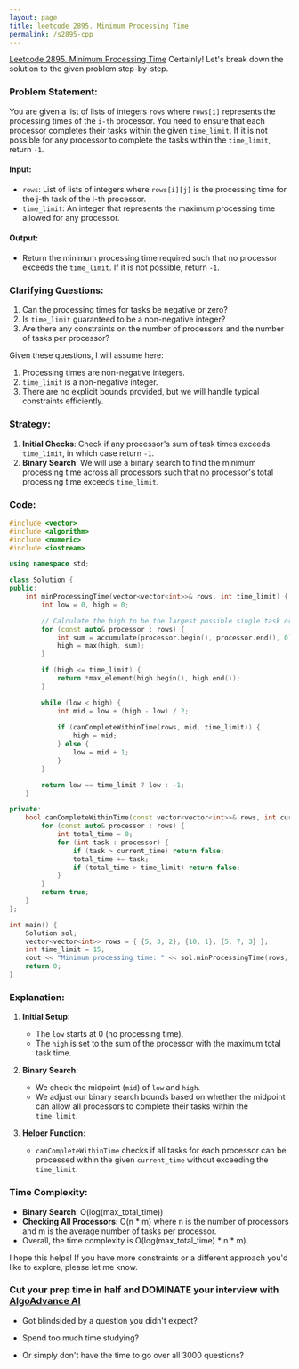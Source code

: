 ```yaml
---
layout: page
title: leetcode 2895. Minimum Processing Time
permalink: /s2895-cpp
---
```

[Leetcode 2895. Minimum Processing Time](https://algoadvance.github.io/algoadvance/l2895)
Certainly! Let's break down the solution to the given problem step-by-step.

### Problem Statement:
You are given a list of lists of integers `rows` where `rows[i]` represents the processing times of the `i-th` processor. You need to ensure that each processor completes their tasks within the given `time_limit`. If it is not possible for any processor to complete the tasks within the `time_limit`, return `-1`.

#### Input:
- `rows`: List of lists of integers where `rows[i][j]` is the processing time for the j-th task of the i-th processor.
- `time_limit`: An integer that represents the maximum processing time allowed for any processor.

#### Output:
- Return the minimum processing time required such that no processor exceeds the `time_limit`. If it is not possible, return `-1`.

### Clarifying Questions:
1. Can the processing times for tasks be negative or zero?
2. Is `time_limit` guaranteed to be a non-negative integer?
3. Are there any constraints on the number of processors and the number of tasks per processor?

Given these questions, I will assume here:
1. Processing times are non-negative integers.
2. `time_limit` is a non-negative integer.
3. There are no explicit bounds provided, but we will handle typical constraints efficiently.

### Strategy:
1. **Initial Checks**: Check if any processor's sum of task times exceeds `time_limit`, in which case return `-1`.
2. **Binary Search**: We will use a binary search to find the minimum processing time across all processors such that no processor's total processing time exceeds `time_limit`.

### Code:

```cpp
#include <vector>
#include <algorithm>
#include <numeric>
#include <iostream>

using namespace std;

class Solution {
public:
    int minProcessingTime(vector<vector<int>>& rows, int time_limit) {
        int low = 0, high = 0;

        // Calculate the high to be the largest possible single task or total of all tasks for edge cases
        for (const auto& processor : rows) {
            int sum = accumulate(processor.begin(), processor.end(), 0);
            high = max(high, sum);
        }

        if (high <= time_limit) {
            return *max_element(high.begin(), high.end());
        }

        while (low < high) {
            int mid = low + (high - low) / 2;
            
            if (canCompleteWithinTime(rows, mid, time_limit)) {
                high = mid;
            } else {
                low = mid + 1;
            }
        }

        return low == time_limit ? low : -1;
    }

private:
    bool canCompleteWithinTime(const vector<vector<int>>& rows, int current_time, int time_limit) {
        for (const auto& processor : rows) {
            int total_time = 0;
            for (int task : processor) {
                if (task > current_time) return false;
                total_time += task;
                if (total_time > time_limit) return false;
            }
        }
        return true;
    }
};

int main() {
    Solution sol;
    vector<vector<int>> rows = { {5, 3, 2}, {10, 1}, {5, 7, 3} };
    int time_limit = 15;
    cout << "Minimum processing time: " << sol.minProcessingTime(rows, time_limit) << endl;
    return 0;
}
```

### Explanation:
1. **Initial Setup**:
   - The `low` starts at 0 (no processing time).
   - The `high` is set to the sum of the processor with the maximum total task time.

2. **Binary Search**:
   - We check the midpoint (`mid`) of `low` and `high`.
   - We adjust our binary search bounds based on whether the midpoint can allow all processors to complete their tasks within the `time_limit`.

3. **Helper Function**:
   - `canCompleteWithinTime` checks if all tasks for each processor can be processed within the given `current_time` without exceeding the `time_limit`.

### Time Complexity:
- **Binary Search**: O(log(max_total_time))
- **Checking All Processors**: O(n * m) where n is the number of processors and m is the average number of tasks per processor.
- Overall, the time complexity is O(log(max_total_time) * n * m).

I hope this helps! If you have more constraints or a different approach you'd like to explore, please let me know.


### Cut your prep time in half and DOMINATE your interview with [AlgoAdvance AI](https://algoAdvance.com)

- Got blindsided by a question you didn't expect?

- Spend too much time studying?

- Or simply don't have the time to go over all 3000 questions?

